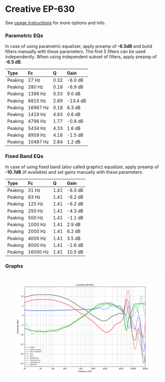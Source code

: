 # Creative EP-630
See [usage instructions](https://github.com/jaakkopasanen/AutoEq#usage) for more options and info.

### Parametric EQs
In case of using parametric equalizer, apply preamp of **-6.5dB** and build filters manually
with these parameters. The first 5 filters can be used independently.
When using independent subset of filters, apply preamp of **-6.5 dB**.

| Type    | Fc       |    Q | Gain     |
|:--------|:---------|:-----|:---------|
| Peaking | 27 Hz    | 0.32 | -6.0 dB  |
| Peaking | 280 Hz   | 0.18 | -6.9 dB  |
| Peaking | 1396 Hz  | 0.33 | 9.0 dB   |
| Peaking | 6815 Hz  | 2.89 | -13.4 dB |
| Peaking | 16967 Hz | 0.18 | 6.3 dB   |
| Peaking | 1419 Hz  | 4.93 | 0.6 dB   |
| Peaking | 4796 Hz  | 1.77 | -0.8 dB  |
| Peaking | 5434 Hz  | 4.33 | 1.6 dB   |
| Peaking | 8959 Hz  | 4.18 | -1.5 dB  |
| Peaking | 10497 Hz | 2.84 | 1.2 dB   |

### Fixed Band EQs
In case of using fixed band (also called graphic) equalizer, apply preamp of **-10.7dB**
(if available) and set gains manually with these parameters.

| Type    | Fc       |    Q | Gain    |
|:--------|:---------|:-----|:--------|
| Peaking | 31 Hz    | 1.41 | -8.0 dB |
| Peaking | 63 Hz    | 1.41 | -6.2 dB |
| Peaking | 125 Hz   | 1.41 | -6.2 dB |
| Peaking | 250 Hz   | 1.41 | -4.3 dB |
| Peaking | 500 Hz   | 1.41 | -1.1 dB |
| Peaking | 1000 Hz  | 1.41 | 2.9 dB  |
| Peaking | 2000 Hz  | 1.41 | 6.2 dB  |
| Peaking | 4000 Hz  | 1.41 | 3.5 dB  |
| Peaking | 8000 Hz  | 1.41 | -2.6 dB |
| Peaking | 16000 Hz | 1.41 | 10.5 dB |

### Graphs
![](./Creative%20EP-630.png)